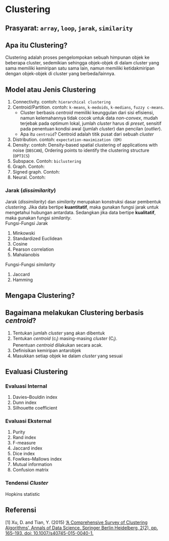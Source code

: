 # Clustering
## Prasyarat: `array`, `loop`, `jarak`, `similarity`
## Apa itu Clustering?
Clustering adalah proses pengelompokan sebuah himpunan objek ke beberapa cluster, sedemikian sehingga objek-objek di dalam cluster yang sama memiliki kemiripan satu sama lain, namun memiliki ketidakmiripan dengan objek-objek di cluster yang berbeda/lainnya. <br>

## Model atau Jenis Clustering
1. Connectivity. contoh: `hierarchical clustering`
2. Centroid/Partition. contoh: `k-means`, `k-medoids`, `k-medians`, `fuzzy c-means`.<br>
   - Cluster berbasis _centroid_ memiliki keunggulan dari sisi efisiensi, namun kelemahannya tidak cocok untuk data _non-convex_, mudah terjebak pada optimum lokal, jumlah _cluster_ harus di _preset_, sensitif pada penentuan kondisi awal (jumlah _cluster_) dan pencilan (_outlier_).
   - Apa itu `centroid`? Centroid adalah titik pusat dari sebuah _cluster_  
3. Distribution. contoh: `expectation-maximization (EM)`
4. Density: contoh: Density-based spatial clustering of applications with noise (`DBSCAN`), Ordering points to identify the clustering structure (`OPTICS`)
5. Subspace. Contoh: `biclustering`
6. Graph. Contoh:
7. Signed graph. Contoh:
8. Neural. Contoh: 

### Jarak (_dissimilarity_)
Jarak (_dissimilarity_) dan _similarity_ merupakan konstruksi dasar pembentuk _clustering_. Jika data bertipe **kuantitatif**, maka gunakan fungsi jarak untuk mengetahui hubungan antardata. Sedangkan jika data bertipe **kualitatif**, maka gunakan fungsi _similarity_.<br>
Fungsi-Fungsi Jarak
1. Minkowski
2. Standardized Euclidean
3. Cosine
4. Pearson correlation
5. Mahalanobis

Fungsi-Fungsi _similarity_
1. Jaccard
2. Hamming

## Mengapa Clustering?
## Bagaimana melakukan Clustering berbasis _centroid_?
1. Tentukan jumlah _cluster_ yang akan dibentuk
2. Tentukan _centroid_ (c<sub>i</sub>) masing-masing _cluster_ (C<sub>i</sub>). <br> Penentuan _centroid_ dilakukan secara acak.
3. Definisikan kemiripan antarobjek
4. Masukkan setiap objek ke dalam _cluster_ yang sesuai 

## Evaluasi Clustering
### Evaluasi Internal
1. Davies–Bouldin index
2. Dunn index
3. Silhouette coefficient
### Evaluasi Eksternal
1. Purity
2. Rand index
3. F-measure
4. Jaccard index
5. Dice index
6. Fowlkes–Mallows index
7. Mutual information
8. Confusion matrix
### Tendensi _Cluster_
Hopkins statistic

## Referensi
[1] Xu, D. and Tian, Y. (2015) [‘A Comprehensive Survey of Clustering Algorithms’, Annals of Data Science. Springer Berlin Heidelberg, 2(2), pp. 165–193. doi: 10.1007/s40745-015-0040-1.](https://link.springer.com/article/10.1007/s40745-015-0040-1)
